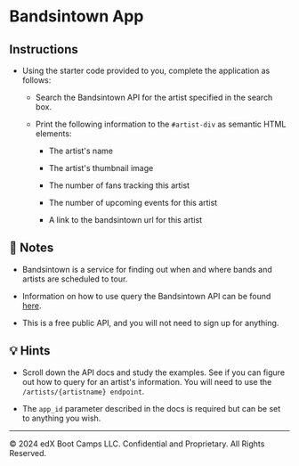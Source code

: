 # Bandsintown App

## Instructions

* Using the starter code provided to you, complete the application as follows:
 
  * Search the Bandsintown API for the artist specified in the search box.
  
  * Print the following information to the `#artist-div` as semantic HTML elements:

    * The artist's name
     
    * The artist's thumbnail image
     
    * The number of fans tracking this artist
     
    * The number of upcoming events for this artist
  
    * A link to the bandsintown url for this artist


## 📝 Notes

* Bandsintown is a service for finding out when and where bands and artists are scheduled to tour.

* Information on how to use query the Bandsintown API can be found [here](https://app.swaggerhub.com/apis/Bandsintown/PublicAPI/3.0.0).
  
* This is a free public API, and you will not need to sign up for anything.

## 💡 Hints

* Scroll down the API docs and study the examples. See if you can figure out how to query for an artist's information. You will need to use the `/artists/{artistname} endpoint`.

* The `app_id` parameter described in the docs is required but can be set to anything you wish.

---

© 2024 edX Boot Camps LLC. Confidential and Proprietary. All Rights Reserved.
